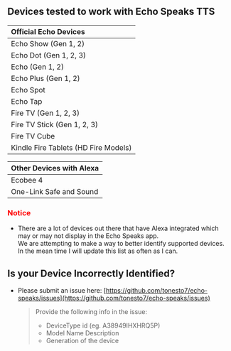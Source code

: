 ## Devices tested to work with Echo Speaks TTS

| **Official Echo Devices** |
|:-------------------------------------|
| Echo Show (Gen 1, 2)                 |
| Echo Dot (Gen 1, 2, 3)               |
| Echo (Gen 1, 2)                      |
| Echo Plus (Gen 1, 2)                 |
| Echo Spot                            |
| Echo Tap                             |
| Fire TV (Gen 1, 2, 3)                |
| Fire TV Stick (Gen 1, 2, 3)          |
| Fire TV Cube                         |
| Kindle Fire Tablets (HD Fire Models) |

| **Other Devices with Alexa** |
|:------------------------------|
| Ecobee 4                      |
| One-Link Safe and Sound       |

### <p style="color: red;">Notice</p>
  * There are a lot of devices out there that have Alexa integrated which may or may not display in the Echo Speaks app.  
  We are attempting to make a way to better identify supported devices.  
  In the mean time I will update this list as often as I can.
 

## Is your Device Incorrectly Identified?

 + Please submit an issue here: [https://github.com/tonesto7/echo-speaks/issues](https://github.com/tonesto7/echo-speaks/issues)
   > Provide the following info in the issue:
   >* DeviceType id (eg. A38949IHXHRQ5P)
   >* Model Name Description
   >* Generation of the device

